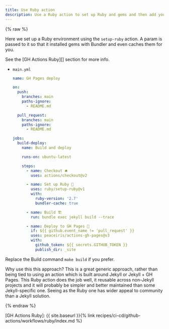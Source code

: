 ```yaml
---
title: Use Ruby action
description: Use a Ruby action to set up Ruby and gems and then add your run command
---
```


{% raw %}

Here we set up a Ruby environment using the `setup-ruby` action. A param is passed to it so that it installed gems with Bundler and even caches them for you.

See the [GH Actions Ruby][] section for more info.

- `main.yml`
    ```yaml
    name: GH Pages deploy

    on:
      push:
        branches: main
        paths-ignore:
          - README.md

      pull_request:
        branches: main
        paths-ignore:
          - README.md

    jobs:
      build-deploy:
        name: Build and deploy

        runs-on: ubuntu-latest

        steps:
          - name: Checkout 🛎️
            uses: actions/checkout@v2

          - name: Set up Ruby 💎
            uses: ruby/setup-ruby@v1
            with:
              ruby-version: '2.7'
              bundler-cache: true

          - name: Build 🏗
            run: bundle exec jekyll build --trace

          - name: Deploy to GH Pages 🚀
            if: ${{ github.event_name != 'pull_request' }}
            uses: peaceiris/actions-gh-pages@v3
            with:
              github_token: ${{ secrets.GITHUB_TOKEN }}
              publish_dir: _site
    ```

Replace the Build command `make build` if you prefer.

Why use this this approach? This is a great generic approach, rather than being tied to using an action which is built around Jekyll or Jekyll + GH Pages. This Ruby action does the job well, it reusable across non-Jekyll projects and it will probably be simpler and better maintained than some Jekyll-specific one. Seeing as the Ruby one has wider appeal to community than a Jekyll solution.

{% endraw %}

[GH Actions Ruby]: {{ site.baseurl }}{% link recipes/ci-cd/github-actions/workflows/ruby/index.md %}
